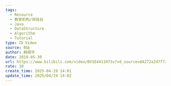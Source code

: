 ```yaml
---
tags:
  - Resource
  - 教育机构/尚硅谷
  - Java
  - DataStructure
  - Algorithm
  - Tutorial
type: 📺 Video
source: B站
author: 韩顺平
date: 2019-05-30
url: https://www.bilibili.com/video/BV1E4411H73v?vd_source=84272a2d7f72158b38778819be5bc6ad
rate: 10
create_time: 2025-04-19 14:01
update_time: 2025/04/19 14:02
---
```

